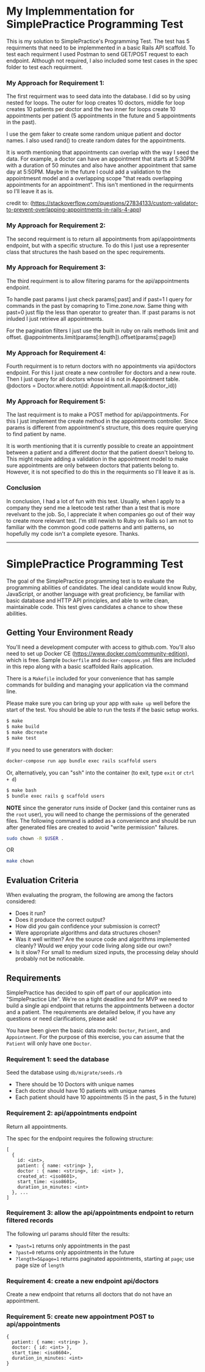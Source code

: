 My Implemmentation for SimplePractice Programming Test
=======================

This is my solution to SimplePractice's Programming Test. The test has
5 requirments that need to be implemmented in a basic Rails API scaffold.
To test each requirment I used Postman to send GET/POST request to each endpoint. 
Although not required, I also included some test cases in
the spec folder to test each requirment.

### My Approach for Requirement 1:

The first requirment was to seed data into the database. I did so by using
nested for loops. The outer for loop creates 10 doctors, middle for loop 
creates 10 patients per doctor and the two inner for loops create 10 appointments
per patient (5 appointments in the future and 5 appointments in the past). 

I use the gem faker to create some random unique patient and doctor names. 
I also used rand() to create random dates for the appointments.

It is worth mentioning that appointments can overlap with the way I seed the data.
For example, a doctor can have an appointment that starts at 5:30PM with a duration of
50 minutes and also have another appointment that same day at 5:50PM. 
Maybe in the future I could add a validation to the appointmesnt model and a
overlapping scope "that reads overlapping appointments for an appointment". This isn't
mentioned in the requirments so I'll leave it as is.

credit to: (https://stackoverflow.com/questions/27834133/custom-validator-to-prevent-overlapping-appointments-in-rails-4-app)


### My Approach for Requirement 2:

The second requirment is to return all appointments from api/appointments endpoint,
but with a specific structure. To do this I just use a representer class that structures the
hash based on the spec requirements.

### My Approach for Requirement 3:

The third requirment is to allow filtering params for the api/appointments endpoint.

To handle past params I just check params[:past] and if past=1 I query for commands in the past
by comapring to Time.zone.now. Same thing with past=0 just flip the less than operator to greater than.
If :past params is not inluded I just retrieve all appointments.

For the pagination filters I just use the built in ruby on rails methods limit and offset.
@appointments.limit(params[:length]).offset(params[:page])


### My Approach for Requirement 4:

Fourth requirment is to return doctors with no appointments via api/doctors endpoint.
For this I just create a new controller for doctors and a new route.
Then I just query for all doctors whose id is not in Appointment table.
@doctors = Doctor.where.not(id: Appointment.all.map(&:doctor_id))


### My Approach for Requirement 5:

The last requirment is to make a POST method for api/appointments. For this I just implement the
create method in the appointments controller. Since params is different from appointment's structure,
this does require querying to find patient by name. 

It is worth mentioning that it is currently possible to create an appointment
between a patient and a different doctor that the patient doesn't belong to. This might require
adding a validation in the appointment model to make sure appointments are only between doctors that
patients belong to. However, it is not specified to do this in the requirments so I'll leave it as is.

### Conclusion

In conclusion, I had a lot of fun with this test. Usually, when I apply to a company they send me a leetcode test rather than a test that is more revelvant to the job. So, I appreciate it when companies go out of their way to create more relevant test. I'm still newish to Ruby on Rails so I am not to familiar with the common good code patterns and anti patterns, so hopefully my code isn't a complete eyesore. Thanks. 

------------------------------
SimplePractice Programming Test
=======================

The goal of the SimplePractice programming test is to evaluate the programming abilities
of candidates. The ideal candidate would know Ruby, JavaScript, or another language with
great proficiency, be familiar with basic database and HTTP API principles, and able to
write clean, maintainable code. This test gives candidates a chance to show these
abilities.

Getting Your Environment Ready
------------------------------

You'll need a development computer with access to github.com. You'll also need to set up
Docker CE (https://www.docker.com/community-edition), which is free. Sample `Dockerfile`
and `docker-compose.yml` files are included in this repo along with a basic scaffolded
Rails application.

There is a `Makefile` included for your convenience that has sample commands for building
and managing your application via the command line.

Please make sure you can bring up your app with `make up` well before the start of the
test. You should be able to run the tests if the basic setup works.

```bash
$ make
$ make build
$ make dbcreate
$ make test
```

If you need to use generators with docker:

```bash
docker-compose run app bundle exec rails scaffold users
```

Or, alternatively, you can "ssh" into the container (to exit, type `exit` or `ctrl + d`)

```bash
$ make bash
$ bundle exec rails g scaffold users
```

**NOTE** since the generator runs inside of Docker (and this container runs as
the `root` user), you will need to change the permissions of the generated
files. The following command is added as a convenience and should be run after
generated files are created to avoid "write permission" failures.

```bash
sudo chown -R $USER .
```

OR

```bash
make chown
```

Evaluation Criteria
-------------------

When evaluating the program, the following are among the factors considered:

 * Does it run?
 * Does it produce the correct output?
 * How did _you_ gain confidence your submission is correct?
 * Were appropriate algorithms and data structures chosen?
 * Was it well written? Are the source code and algorithms implemented cleanly?
   Would we enjoy your code living along side our own?
 * Is it slow? For small to medium sized inputs, the processing delay should
   probably not be noticeable.


Requirements
----------------------------

SimplePractice has decided to spin off part of our application into "SimplePractice Lite".
We're on a tight deadline and for MVP we need to build a single api endpoint that returns the
appointments between a doctor and a patient. The requirements are detailed below, if you
have any questions or need clarifications, please ask!

You have been given the basic data models: `Doctor`, `Patient`, and `Appointment`. For the
purpose of this exercise, you can assume that the `Patient` will only have one `Doctor`.

### Requirement 1: seed the database

Seed the database using `db/migrate/seeds.rb`
- There should be 10 Doctors with unique names
- Each doctor should have 10 patients with unique names
- Each patient should have 10 appointments (5 in the past, 5 in the future)

### Requirement 2: api/appointments endpoint

Return all appointments.

The spec for the endpoint requires the following structure:
```
[
  {
    id: <int>,
    patient: { name: <string> },
    doctor : { name: <string>, id: <int> },
    created_at: <iso8601>,
    start_time: <iso8601>,
    duration_in_minutes: <int>
  }, ...
]
```

### Requirement 3: allow the api/appointments endpoint to return filtered records

The following url params should filter the results:
- `?past=1` returns only appointments in the past
- `?past=0` returns only appointments in the future
- `?length=5&page=1` returns paginated appointments, starting at `page`; use page size of `length`

### Requirement 4: create a new endpoint api/doctors

Create a new endpoint that returns all doctors that do not have an appointment.

### Requirement 5: create new appointment POST to api/appointments

```
{
  patient: { name: <string> },
  doctor: { id: <int> },
  start_time: <iso8604>,
  duration_in_minutes: <int>
}
```
